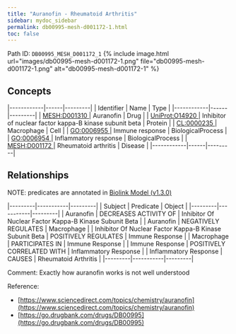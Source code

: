 ```yaml
---
title: "Auranofin - Rheumatoid Arthritis"
sidebar: mydoc_sidebar
permalink: db00995-mesh-d001172-1.html
toc: false 
---
```



Path ID: `DB00995_MESH_D001172_1`
{% include image.html url="images/db00995-mesh-d001172-1.png" file="db00995-mesh-d001172-1.png" alt="db00995-mesh-d001172-1" %}

## Concepts

|------------|------|---------|
| Identifier | Name | Type    |
|------------|------|---------|
| <a href="https://identifiers.org/MESH:D001310">MESH:D001310 </a> | Auranofin | Drug |
| <a href="https://identifiers.org/UniProt:O14920">UniProt:O14920 </a> | Inhibitor of nuclear factor kappa-B kinase subunit beta | Protein |
| <a href="https://identifiers.org/CL:0000235">CL:0000235 </a> | Macrophage | Cell |
| <a href="https://identifiers.org/GO:0006955">GO:0006955 </a> | Immune response | BiologicalProcess |
| <a href="https://identifiers.org/GO:0006954">GO:0006954 </a> | Inflammatory response | BiologicalProcess |
| <a href="https://identifiers.org/MESH:D001172">MESH:D001172 </a> | Rheumatoid arthritis | Disease |
|------------|------|---------|

## Relationships


NOTE: predicates are annotated in <a href="https://github.com/biolink/biolink-model/releases/tag/v1.3.0">Biolink Model (v1.3.0)</a>

|---------|-----------|---------|
| Subject | Predicate | Object  |
|---------|-----------|---------|
| Auranofin | DECREASES ACTIVITY OF | Inhibitor Of Nuclear Factor Kappa-B Kinase Subunit Beta |
| Auranofin | NEGATIVELY REGULATES | Macrophage |
| Inhibitor Of Nuclear Factor Kappa-B Kinase Subunit Beta | POSITIVELY REGULATES | Immune Response |
| Macrophage | PARTICIPATES IN | Immune Response |
| Immune Response | POSITIVELY CORRELATED WITH | Inflammatory Response |
| Inflammatory Response | CAUSES | Rheumatoid Arthritis |
|---------|-----------|---------|

Comment: Exactly how auranofin works is not well understood

Reference: 
  - [https://www.sciencedirect.com/topics/chemistry/auranofin](https://www.sciencedirect.com/topics/chemistry/auranofin)
  - [https://go.drugbank.com/drugs/DB00995](https://go.drugbank.com/drugs/DB00995)
